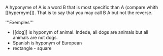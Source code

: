 A hyponyme of A is a word B that is most specific than A (compare whith [[hypernym]]). That is to say that you may call B A but not the reverse. 

'''Exemples'''

* [[dog]] is hyponym of animal. Indede, all dogs are animals but all animals are not dogs.
* Spanish is hyponym of European
* rectangle - square